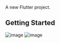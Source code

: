 A new Flutter project.

## Getting Started


![image](https://github.com/user-attachments/assets/7822dfa7-6d68-4e79-93bb-ef40f3e7f412)
![image](https://github.com/user-attachments/assets/3352948a-bac1-4fdd-a40a-c87710d55307)
